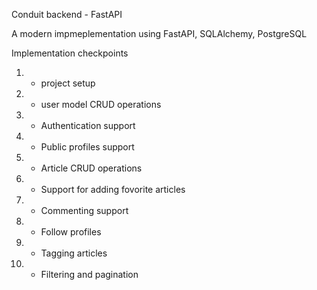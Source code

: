 Conduit backend - FastAPI

A modern impmeplementation using FastAPI, SQLAlchemy, PostgreSQL

Implementation checkpoints
1. - project setup
1. - user model CRUD operations
1. - Authentication support
1. - Public profiles support
1. - Article CRUD operations
1. - Support for adding fovorite articles
1. - Commenting support
1. - Follow profiles
1. - Tagging articles
1. - Filtering and pagination

